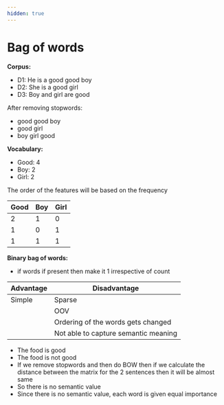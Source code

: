 ```yaml
---
hidden: true
---
```


# Bag of words

**Corpus:**

* D1: He is a good good boy
* D2: She is a good girl
* D3: Boy and girl are good

After removing stopwords:

* good good boy
* good girl
* boy girl good

**Vocabulary:**

* Good: 4
* Boy: 2
* Girl: 2

The order of the features will be based on the frequency



| Good | Boy | Girl |
| ---- | --- | ---- |
| 2    | 1   | 0    |
| 1    | 0   | 1    |
| 1    | 1   | 1    |

**Binary bag of words:**&#x20;

* if words if present then make it 1 irrespective of count



| Advantage | Disadvantage                         |
| --------- | ------------------------------------ |
| Simple    | Sparse                               |
|           | OOV                                  |
|           | Ordering of the words gets changed   |
|           | Not able to capture semantic meaning |



* The food is good
* The food is not good
* If we remove stopwords and then do BOW then if we calculate the distance between the matrix for the 2 sentences then it will be almost same
* So there is no semantic value
* Since there is no semantic value, each word is given equal importance
